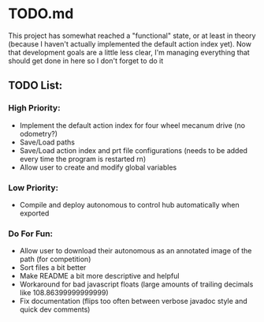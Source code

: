 # TODO.md

This project has somewhat reached a "functional" state, or at least in theory (because I haven't actually implemented the default action index yet).  Now that development goals are a little less clear, I'm managing everything that should get done in here so I don't forget to do it

## TODO List:

### High Priority:

- Implement the default action index for four wheel mecanum drive (no odometry?)
- Save/Load paths
- Save/Load action index and prt file configurations (needs to be added every time the program is restarted rn)
- Allow user to create and modify global variables

### Low Priority:

- Compile and deploy autonomous to control hub automatically when exported

### Do For Fun:

- Allow user to download their autonomous as an annotated image of the path (for competition)
- Sort files a bit better
- Make README a bit more descriptive and helpful
- Workaround for bad javascript floats (large amounts of trailing decimals like 108.86399999999999)
- Fix documentation (flips too often between verbose javadoc style and quick dev comments)